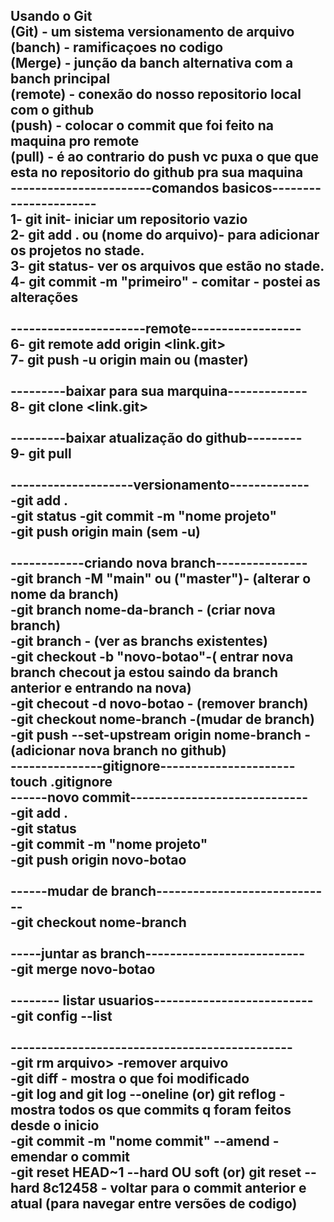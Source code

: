 Usando o Git<br>
(Git) - um sistema versionamento de arquivo
<br>
(banch) - ramificaçoes no codigo <br>
(Merge) - junção da banch alternativa com a banch principal<br>
(remote) - conexão do nosso repositorio local com o github<br>
(push) - colocar o commit que foi feito na maquina pro remote <br>
(pull) - é ao contrario do push vc puxa o que que esta no repositorio do github pra sua maquina<br>
-----------------------comandos basicos----------------------<br>
1- git init- iniciar um repositorio vazio<br>
2- git add . ou (nome do arquivo)- para adicionar os projetos no stade.<br>
3- git status- ver os arquivos que estão no stade.<br>
4- git commit -m "primeiro" - comitar - postei as alterações <br>
<br>
----------------------remote------------------<br>
6- git remote add origin <link.git><br>
7- git push -u origin main ou (master)<br>
<br>
---------baixar para sua marquina-------------<br>
8- git clone <link.git><br>
<br>
---------baixar atualização do github--------- <br>
9- git pull<br>
<br>
--------------------versionamento-------------<br>
-git add .<br>
-git status
-git commit -m "nome projeto"<br>
-git push origin main (sem -u)<br>
<br>
------------criando nova branch---------------<br>
-git branch -M "main" ou ("master")- (alterar o nome da branch)<br> 
-git branch nome-da-branch - (criar nova branch)<br> 
-git branch - (ver as branchs existentes)<br>
-git checkout -b "novo-botao"-( entrar nova branch checout ja estou saindo da branch anterior e entrando na nova)<br>
-git checout -d  novo-botao - (remover branch) <br>
-git checkout nome-branch -(mudar de branch)<br> 
-git push --set-upstream origin nome-branch - (adicionar nova branch no github)<br>
---------------gitignore----------------------<br>
 touch .gitignore<br>
------novo commit-----------------------------<br>
-git add .<br>
-git status<br>
-git commit -m "nome projeto"<br>
-git push origin novo-botao<br>
<br>
------mudar de branch-----------------------------<br>
-git checkout nome-branch<br>
<br>
-----juntar as branch--------------------------<br>
-git merge novo-botao<br>
<br>
-------- listar usuarios--------------------------<br>
-git config --list<br>
<br>
----------------------------------------------<br>
-git rm arquivo> -remover arquivo<br>
-git diff - mostra o que foi modificado<br>
-git log and git log --oneline (or) git reflog - mostra todos os que commits q foram feitos desde o inicio<br>
-git commit -m "nome commit" --amend - emendar o commit <br>
-git reset HEAD~1 --hard OU soft (or) git reset --hard 8c12458 - voltar para o commit anterior e atual (para navegar entre versões de codigo)<br><br>
------------------------------------------